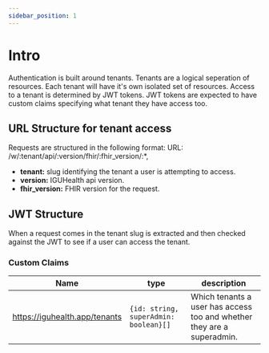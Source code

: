 ```yaml
---
sidebar_position: 1
---
```


# Intro

Authentication is built around tenants. Tenants are a logical seperation of resources. Each tenant will have it's own isolated set of resources.
Access to a tenant is determined by JWT tokens. JWT tokens are expected to have custom claims specifying what tenant they have access too.

## URL Structure for tenant access

Requests are structured in the following format:
URL: /w/:tenant/api/:version/fhir/:fhir_version/:\*,

- **tenant:** slug identifying the tenant a user is attempting to access.
- **version:** IGUHealth api version.
- **fhir_version:** FHIR version for the request.

## JWT Structure

When a request comes in the tenant slug is extracted and then checked against the JWT to see if a user can access the tenant.

### Custom Claims

| Name                          | type                                  | description                                                            |
| ----------------------------- | ------------------------------------- | ---------------------------------------------------------------------- |
| https://iguhealth.app/tenants | `{id: string, superAdmin: boolean}[]` | Which tenants a user has access too and whether they are a superadmin. |
